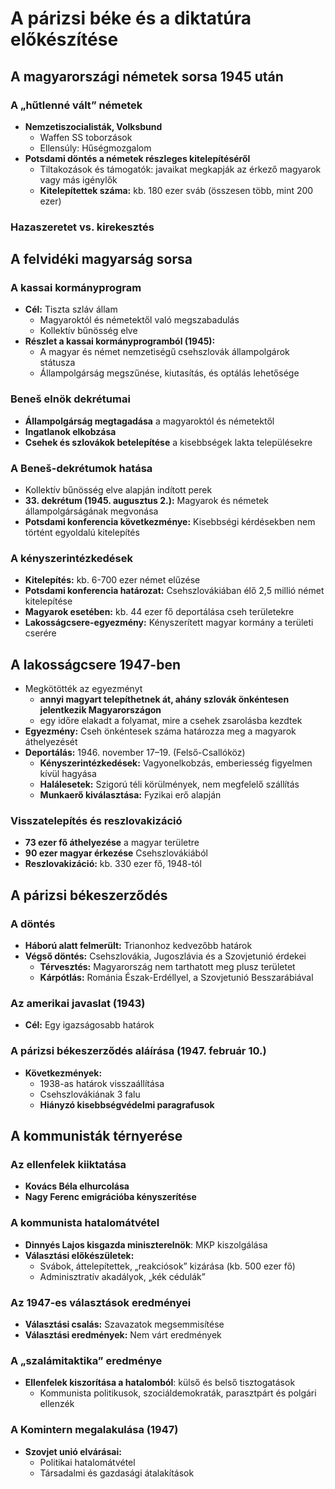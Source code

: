 # A párizsi béke és a diktatúra előkészítése

## A magyarországi németek sorsa 1945 után

### A „hűtlenné vált” németek
- **Nemzetiszocialisták, Volksbund**
  - Waffen SS toborzások
  - Ellensúly: Hűségmozgalom
- **Potsdami döntés a németek részleges kitelepítéséről**
  - Tiltakozások és támogatók: javaikat megkapják az érkező magyarok vagy más igénylők
  - **Kitelepítettek száma:** kb. 180 ezer sváb (összesen több, mint 200 ezer)
  
### Hazaszeretet vs. kirekesztés

## A felvidéki magyarság sorsa

### A kassai kormányprogram
- **Cél:** Tiszta szláv állam
  - Magyaroktól és németektől való megszabadulás
  - Kollektív bűnösség elve
- **Részlet a kassai kormányprogramból (1945):**
  - A magyar és német nemzetiségű csehszlovák állampolgárok státusza
  - Állampolgárság megszűnése, kiutasítás, és optálás lehetősége

### Beneš elnök dekrétumai
- **Állampolgárság megtagadása** a magyaroktól és németektől
- **Ingatlanok elkobzása**  
- **Csehek és szlovákok betelepítése** a kisebbségek lakta településekre

### A Beneš-dekrétumok hatása
- Kollektív bűnösség elve alapján indított perek
- **33. dekrétum (1945. augusztus 2.):** Magyarok és németek állampolgárságának megvonása
- **Potsdami konferencia következménye:** Kisebbségi kérdésekben nem történt egyoldalú kitelepítés

### A kényszerintézkedések
- **Kitelepítés:** kb. 6-700 ezer német elűzése
- **Potsdami konferencia határozat:** Csehszlovákiában élő 2,5 millió német kitelepítése
- **Magyarok esetében:** kb. 44 ezer fő deportálása cseh területekre
- **Lakosságcsere-egyezmény:** Kényszerített magyar kormány a területi cserére

## A lakosságcsere 1947-ben
- Megkötötték az egyezményt
	- **annyi magyart telepíthetnek át, ahány szlovák önkéntesen jelentkezik Magyarországon**
	- egy időre elakadt a folyamat, mire a csehek zsarolásba kezdtek
- **Egyezmény:** Cseh önkéntesek száma határozza meg a magyarok áthelyezését
- **Deportálás:** 1946. november 17–19. (Felső-Csallóköz)
  - **Kényszerintézkedések:** Vagyonelkobzás, emberiesség figyelmen kívül hagyása
  - **Halálesetek:** Szigorú téli körülmények, nem megfelelő szállítás
  - **Munkaerő kiválasztása:** Fyzikai erő alapján

### Visszatelepítés és reszlovakizáció
- **73 ezer fő áthelyezése** a magyar területre
- **90 ezer magyar érkezése** Csehszlovákiából
- **Reszlovakizáció:** kb. 330 ezer fő, 1948-tól

## A párizsi békeszerződés

### A döntés
- **Háború alatt felmerült:** Trianonhoz kedvezőbb határok
- **Végső döntés:** Csehszlovákia, Jugoszlávia és a Szovjetunió érdekei
  - **Térvesztés:** Magyarország nem tarthatott meg plusz területet
  - **Kárpótlás:** Románia Észak-Erdéllyel, a Szovjetunió Besszarábiával

### Az amerikai javaslat (1943)
- **Cél:** Egy igazságosabb határok

### A párizsi békeszerződés aláírása (1947. február 10.)
- **Következmények:** 
  - 1938-as határok visszaállítása
  - Csehszlovákiának 3 falu
  - **Hiányzó kisebbségvédelmi paragrafusok**

## A kommunisták térnyerése

### Az ellenfelek kiiktatása
- **Kovács Béla elhurcolása**
- **Nagy Ferenc emigrációba kényszerítése**

### A kommunista hatalomátvétel
- **Dinnyés Lajos kisgazda miniszterelnök**: MKP kiszolgálása
- **Választási előkészületek:**
  - Svábok, áttelepítettek, „reakciósok” kizárása (kb. 500 ezer fő)
  - Adminisztratív akadályok, „kék cédulák”

### Az 1947-es választások eredményei
- **Választási csalás:** Szavazatok megsemmisítése
- **Választási eredmények:** Nem várt eredmények

### A „szalámitaktika” eredménye
- **Ellenfelek kiszorítása a hatalomból**: külső és belső tisztogatások
  - Kommunista politikusok, szociáldemokraták, parasztpárt és polgári ellenzék

### A Komintern megalakulása (1947)
- **Szovjet unió elvárásai:**
  - Politikai hatalomátvétel
  - Társadalmi és gazdasági átalakítások

